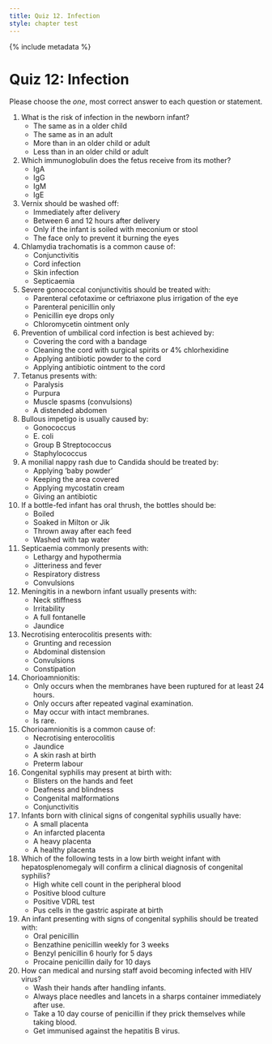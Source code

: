 ```yaml
---
title: Quiz 12. Infection
style: chapter test
---
```


{% include metadata %}

# Quiz 12: Infection

Please choose the *one*, most correct answer to each question or statement.

1.	What is the risk of infection in the newborn infant?
	-	The same as in a older child
	-	The same as in an adult
	+	More than in an older child or adult
	-	Less than in an older child or adult
2.	Which immunoglobulin does the fetus receive from its mother?
	-	IgA
	+	IgG
	-	IgM
	-	IgE
3.	Vernix should be washed off:
	-	Immediately after delivery
	-	Between 6 and 12 hours after delivery
	+	Only if the infant is soiled with meconium or stool
	-	The face only to prevent it burning the eyes
4.	Chlamydia trachomatis is a common cause of:
	+	Conjunctivitis
	-	Cord infection
	-	Skin infection
	-	Septicaemia
5.	Severe gonococcal conjunctivitis should be treated with:
	+	Parenteral cefotaxime or ceftriaxone plus irrigation of the eye
	-	Parenteral penicillin only
	-	Penicillin eye drops only
	-	Chloromycetin ointment only
6.	Prevention of umbilical cord infection is best achieved by: 
	-	Covering the cord with a bandage
	+	Cleaning the cord with surgical spirits or 4% chlorhexidine
	-	Applying antibiotic powder to the cord
	-	Applying antibiotic ointment to the cord
7.	Tetanus presents with:
	-	Paralysis
	-	Purpura
	+	Muscle spasms (convulsions)
	-	A distended abdomen
8.	Bullous impetigo is usually caused by:
	-	Gonococcus
	-	E. coli
	-	Group B Streptococcus
	+	Staphylococcus
9.	A monilial nappy rash due to Candida should be treated by:
	-	Applying ‘baby powder’
	-	Keeping the area covered
	+	Applying mycostatin cream
	-	Giving an antibiotic
10.	If a bottle-fed infant has oral thrush, the bottles should be:
	+	Boiled
	-	Soaked in Milton or Jik
	-	Thrown away after each feed
	-	Washed with tap water
11.	Septicaemia commonly presents with:
	+	Lethargy and hypothermia
	-	Jitteriness and fever
	-	Respiratory distress
	-	Convulsions
12.	Meningitis in a newborn infant usually presents with:
	-	Neck stiffness
	+	Irritability
	-	A full fontanelle
	-	Jaundice
13.	Necrotising enterocolitis presents with:
	-	Grunting and recession
	+	Abdominal distension
	-	Convulsions
	-	Constipation
14.	Chorioamnionitis:
	-	Only occurs when the membranes have been ruptured for at least 24 hours.
	-	Only occurs after repeated vaginal examination.
	+	May occur with intact membranes.
	-	Is rare.
15.	Chorioamnionitis is a common cause of:
	-	Necrotising enterocolitis
	-	Jaundice
	-	A skin rash at birth
	+	Preterm labour
16.	Congenital syphilis may present at birth with:
	+	Blisters on the hands and feet
	-	Deafness and blindness
	-	Congenital malformations
	-	Conjunctivitis
17.	Infants born with clinical signs of congenital syphilis usually have:
	-	A small placenta
	-	An infarcted placenta
	+	A heavy placenta
	-	A healthy placenta
18.	Which of the following tests in a low birth weight infant with hepatosplenomegaly will confirm a clinical diagnosis of congenital syphilis?
	-	High white cell count in the peripheral blood
	-	Positive blood culture
	+	Positive VDRL test
	-	Pus cells in the gastric aspirate at birth
19.	An infant presenting with signs of congenital syphilis should be treated with:
	-	Oral penicillin
	-	Benzathine penicillin weekly for 3 weeks
	-	Benzyl penicillin 6 hourly for 5 days
	+	Procaine penicillin daily for 10 days
20.	How can medical and nursing staff avoid becoming infected with HIV virus?
	-	Wash their hands after handling infants.
	+	Always place needles and lancets in a sharps container immediately after use.
	-	Take a 10 day course of penicillin if they prick themselves while taking blood.
	-	Get immunised against the hepatitis B virus.
